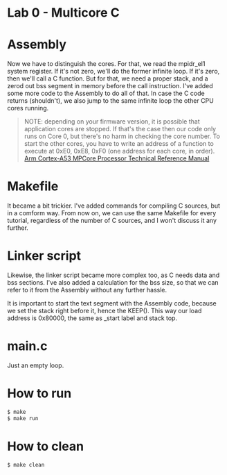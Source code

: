 Lab 0 - Multicore C
==========================

Assembly
==========================
Now we have to distinguish the cores. For that, we read the mpidr_el1 system register. If it's not zero, we'll do the former infinite loop. If it's zero, then we'll call a C function. But for that, we need a proper stack, and a zerod out bss segment in memory before the call instruction. I've added some more code to the Assembly to do all of that. In case the C code returns (shouldn't), we also jump to the same infinite loop the other CPU cores running.

> NOTE: depending on your firmware version, it is possible that application cores are stopped. If that's the case then our code only runs on Core 0, but there's no harm in checking the core number. To start the other cores, you have to write an address of a function to execute at 0xE0, 0xE8, 0xF0 (one address for each core, in order).
[Arm Cortex-A53 MPCore Processor Technical Reference Manual](https://developer.arm.com/documentation/ddi0500/latest/)


Makefile
==========================
It became a bit trickier. I've added commands for compiling C sources, but in a comform way. From now on, we can use the same Makefile for every tutorial, regardless of the number of C sources, and I won't discuss it any further.

Linker script
==========================
Likewise, the linker script became more complex too, as C needs data and bss sections. I've also added a calculation for the bss size, so that we can refer to it from the Assembly without any further hassle.

It is important to start the text segment with the Assembly code, because we set the stack right before it, hence the KEEP(). This way our load address is 0x80000, the same as _start label and stack top.

main.c
==========================
Just an empty loop.

How to run
==========================
```sh
$ make
$ make run
```

How to clean
==========================
```sh
$ make clean
```